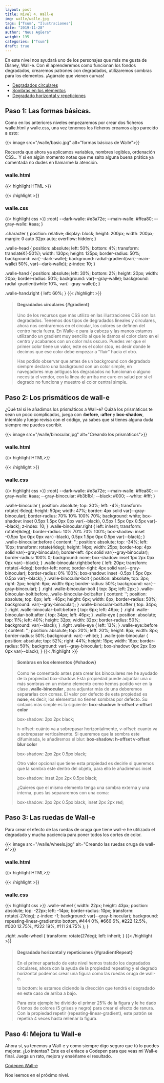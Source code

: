 ```yaml
---
layout: post
title: Nivel 4. Wall-e
img: walle/walle.jpg
tags: ["Tsum", "Ilustraciones"]
date: "2019-11-28"
author: "Neus Agüera"
weight: 195
categories: ["Tsum"]
draft: true
---
```


En este nivel nos ayudará uno de los personajes que más me gusta de Disney, Wall-e. Con él aprenderemos como funcionan los fondos degradados, crearemos patrones con degradados, utilizaremos sombras para los elementos. ¡Agárrate que vienen curvas!

- <a href="#gradient">Degradados circulares</a>
- <a href="#shadow">Sombras en los elementos </a>
- <a href="#gradientRepeat">Degradado horizontal y repeticiones</a>

## Paso 1: Las formas básicas.

Como en los anteriores niveles empezaremos por crear dos ficheros walle.html y walle.css, una vez tenemos los ficheros creamos algo parecido a esto:

{{< image src="/walle/basic.jpg" alt="formas básicas de Walle">}}

Recuerda que ahora ya aplicamos variables, nombres legibles, ordenación CSS... Y si en algún momento notas que me salto alguna buena prática ya comentada no dudes en llamarme la atención.

### walle.html
{{< highlight HTML >}}
<div class="character">
    <div class="walle-hand"></div>
    <div class="walle-hand right"></div>
    <div class="walle-head"></div>
</div>
{{< /highlight >}}

### walle.css

{{< highlight css >}}
:root{
  --dark-walle: #e3a72e;
  --main-walle: #ffea80;
  --gray-walle: #aaa;
}

.character {
  position: relative;
  display: block;
  height: 200px;
  width: 200px;
  margin: 0 auto 32px auto;
  overflow: hidden;
}

.walle-head {
    position: absolute;
    left: 50%;
    bottom: 4%;
    transform: translateX(-50%);
    width: 130px;
    height: 125px;
    border-radius: 50%;
    background: var(--dark-walle);
    background: radial-gradient(var(--main-walle) 50%, var(--dark-walle));
    z-index: 10;
}

.walle-hand {
    position: absolute;
    left: 30%;
    bottom: 2%;
    height: 20px;
    width: 20px;
    border-radius: 50%;
    background: var(--gray-walle);
    background: radial-gradient(white 10%, var(--gray-walle));
}

.walle-hand.right {
    left: 60%;
}
{{< /highlight >}}

>#### Degradados circulares {#gradient}
>Uno de los recursos que más utilizo en las illustraciones CSS son los degradados. Tenemos dos tipos de degradados lineales y circulares, ahora nos centraremos en el circular, los colores se definen del centro hacia fuera. En Walle-e para la cabeza y las manos estamos utilizando un gradient muy sencillo al que le damos el color claro en el centro y acabamos con un color más oscuro. Puedes ver que el primer color tiene un valor, este es el color stop, es decir donde le decimos que ese color debe empezar a "fluir" hacia el otro.
>
> Has podido observar que antes de un background con degradado siempre declaro una background con un color simple, en navegadores muy antiguos los degradados no funcionan o alguno necesita el vendor, con la línea de arriba me curo en salud por si el degrado no funciona y muestro el color central simple.
>

## Paso 2: Los prismáticos de wall-e

¿Qué tal si le añadimos los prismáticos a Wall-e? Quizá los prismáticos te sean un poco complicados, juega con <b>:before</b>, <b>:after</b> y <b>box-shadow</b>, intentálo y luego revisa con el código, ya sabes que si tienes alguna duda siempre me puedes escribir.

{{< image src="/walle/binocular.jpg" alt="Creando los prismáticos">}}

### walle.html
{{< highlight HTML>}}
<div class="walle-head">
  <div class="walle-binocular">
    <div class="walle-binocular-bolt"></div>
    <div class="walle-eye"></div>
  </div>
  <div class="walle-join-binocular"></div>
  <div class="walle-binocular right">
    <div class="walle-binocular-bolt"></div>
    <div class="walle-eye"></div>
  </div>
</div>
{{< /highlight >}}

### walle.css
{{< highlight css >}}
:root{
  --dark-walle: #e3a72e;
  --main-walle: #ffea80;
  --gray-walle: #aaa;
  --gray-binocular: #b3b1b1;
  --black: #000;
  --white: #fff;
}

.walle-binocular {
    position: absolute;
    top: 30%;
    left: -4%;
    transform: rotate(-6deg);
    height: 50px;
    width: 47%;
    border: 4px solid var(--gray-binocular);
    border-radius: 70% 10% 100% 70%;
    background: white;
    box-shadow: inset 0.5px 1.5px 0px 0px var(--black),  0.5px 1.5px 0px 0.5px var(--black);
    z-index: 10;
}
.walle-binocular.right {
    left: inherit;
    transform: rotate(6deg);
    border-radius: 10% 70% 70% 100%;
    box-shadow: inset -0.5px 1px 0px 0px var(--black),  0.5px 1.5px 0px 0.5px var(--black);
}
.walle-binocular:before {
    content: '';
    position: absolute;
    top: -34%;
    left: 10px;
    transform: rotate(4deg);
    height: 14px;
    width: 25px;
    border-top: 4px solid var(--gray-binocular);
    border-left: 4px solid var(--gray-binocular);
    border-radius: 100% 0;
    background: none;
    box-shadow: inset 1px 2px 0px 0px var(--black);
}
.walle-binocular.right:before {
    left: 20px;
    transform: rotate(-4deg);
    border-left: none;
    border-right: 4px solid var(--gray-binocular);
    border-radius: 0% 100%;
    box-shadow: inset -0.5px 1.5px 0px 0.5px var(--black);
}
.walle-binocular-bolt {
    position: absolute;
    top: 3px;
    right: 2px;
    height: 6px;
    width: 6px;
    border-radius: 50%;
    background: var(--gray-binocular);
}
.right .walle-binocular-bolt {
    top: 3px;
    left: 2px;
}
.walle-binocular-bolt:before, .walle-binocular-bolt:after {
    content: '';
    position: absolute;
    top: 6px;
    left: -46px;
    height: 6px;
    width: 6px;
    border-radius: 50%;
    background: var(--gray-binocular);
}
.walle-binocular-bolt:after {
    top: 34px;
}
.right .walle-binocular-bolt:before {
    top: 6px;
    left: 46px;
}
.right .walle-binocular-bolt:after {
    top: 34px;
    left: 46px;
}
.walle-eye {
    position: absolute;
    top: 11%;
    left: 40%;
    height: 32px;
    width: 32px;
    border-radius: 50%;
    background: var(--black);
}
.right .walle-eye {
    left: 13%;
}
.walle-eye::before {
    content: '';
    position: absolute;
    top: 20%;
    left: 20%;
    height: 8px;
    width: 8px;
    border-radius: 50%;
    background: var(--white);
}
.walle-join-binocular {
    position: absolute;
    top: 52%;
    right: 44%;
    height: 15px;
    width: 16px;
    border-radius: 50%;
    background: var(--gray-binocular);
    box-shadow: 0px 2px 0px 0px var(--black);
}
{{< /highlight >}}

>#### Sombras en los elementos {#shadow}
> Como he comentado antes para crear los binoculares me he ayudado de la propiedad box-shadow. Esta propiedad puede adjuntar una o más sombras  en un mismo elemento como hemos podido ver en la clase <b> .walle-binocular </b>, para adjuntar más de una deberemos separarlas con comas. El valor por defecto de esta propiedad es <b>none</b>, es decir, los elementos no tienen sombras por defecto. Su sintaxis más simple es la siguiente: <b>box-shadow: h-offset v-offset color</b>
> 
> box-shadow: 2px 2px black;
>
>h-offset: cuánto va a sobrepasar horizontalmente, v-offset: cuanto va a sobrepasar verticalmente. Si queremos que la sombra este difuminada, le añadiremos el blur: <b>box-shadow: h-offset v-offset blur color </b>
>
> box-shadow: 2px 2px 0.5px black;
>
>Otro valor opcional que tiene esta propiedad es decirle si queremos que la sombra este dentro del objeto, para ello le añadiremos inset
>
>box-shadow: inset 2px 2px 0.5px black;
>
>¿Quieres que el mismo elemento tenga una sombra externa y una interna, pues las separaremos con una coma:
>
>box-shadow: 2px 2px 0.5px black, inset 2px 2px red;

## Paso 3: Las ruedas de Wall-e

Para crear el efecto de las ruedas de oruga que tiene wall-e he utilizado el degradado y mucha paciencia para poner todos los cortes de color.

{{< image src="/walle/wheels.jpg" alt="Creando las ruedas oruga de wall-e">}}
### walle.html
{{< highlight HTML>}}
<div class="walle-hand">
    <div class="walle-wheel"></div>
  </div>
  <div class="walle-hand right">
    <div class="walle-wheel"></div>
</div>
{{< /highlight >}}

### walle.css
{{< highlight css >}}
.walle-wheel {
    width: 22px;
    height: 43px;
    position: absolute;
    top: -22px;
    left: -14px;
    border-radius: 10px;
    transform: rotate(-27deg);
    z-index: -1;
    background: var(--gray-binocular);
    background: repeating-linear-gradient(to bottom, 
    #444 0%,  #666 6%, #222 12.5%, #000 12.75%, #222 19%, #111 24.75% );
}

.right .walle-wheel {
    transform: rotate(27deg);
    left: inherit;
}
{{< /highlight >}}

>#### Degradado horizontal y repeticiones {#gradientRepeat}
>En el primer apartado de este nivel hemos tratado los degradados circulares, ahora con la ayuda de la propiedad repeating y el degrado horizontal podemos crear una figura como las ruedas oruga de wall-e.
>
>to bottom: le estamos diciendo la dirección que tendrá el degradado en este caso de arriba a bajo.
>
>Para este ejemplo he dividido el primer 25% de la figura y le he dado 6 tonos de colores (5 grises y negro) para crear el efecto de ranura. Con la propiedad repetir (repeating-linear-gradient), este patrón se repetira 4 veces hasta rellenar la figura.


## Paso 4: Mejora tu Wall-e
Ahora sí, ya tenemos a Wall-e y como siempre digo seguro que tú lo puedes mejorar. ¿Lo intentas? Este es el enlace a Codepen para que veas mi Wall-e final. Juega un rato, mejora y enséñame el resultado.

<a href="https://codepen.io/neusaguera/pen/MWYgWXO" target="_blank"> Codepen Wall-e </a>

Nos leemos en el próximo nivel.